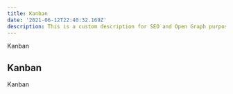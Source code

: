 ```yaml
---
title: Kanban
date: '2021-06-12T22:40:32.169Z'
description: This is a custom description for SEO and Open Graph purposes, rather than the default generated excerpt. Simply add a description field to the frontmatter.
---
```


Kanban

## Kanban

Kanban